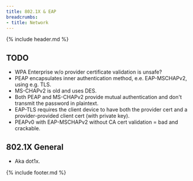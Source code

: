 ```yaml
---
title: 802.1X & EAP
breadcrumbs:
- title: Network
---
```

{% include header.md %}

## TODO

- WPA Enterprise w/o provider certificate validation is unsafe?
- PEAP encapsulates inner authentication method, e.e. EAP-MSCHAPv2, using e.g. TLS.
- MS-CHAPv2 is old and uses DES.
- Both PEAP and MS-CHAPv2 provide mutual authentication and don't transmit the password in plaintext.
- EAP-TLS requires the client device to have both the provider cert and a provider-provided client cert (with private key).
- PEAPv0 with EAP-MSCHAPv2 without CA cert validation = bad and crackable.

## 802.1X General

- Aka dot1x.

{% include footer.md %}
